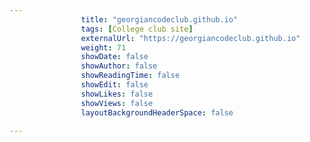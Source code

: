 ---
                title: "georgiancodeclub.github.io"
                tags: [College club site]
                externalUrl: "https://georgiancodeclub.github.io"
                weight: 71
                showDate: false
                showAuthor: false
                showReadingTime: false
                showEdit: false
                showLikes: false
                showViews: false
                layoutBackgroundHeaderSpace: false
                ---

